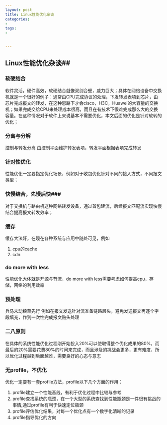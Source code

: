 ```yaml
---
layout: post
title: Linux性能优化杂谈
categories:
- 
tags:
- 


---
```

## Linux性能优化杂谈##

###  软硬结合 ###
软件灵活，硬件高效，软硬结合就像双剑合壁，威力巨大；具体在网络设备中交换机就是一个很好的例子：通常由CPU完成协议的处理，下发转发表项到芯片，由芯片完成报文的转发，在这种思路下才会cisco，H3C，Huawei的大容量的交换机；如果完成交给CPU来处理成本很高，而且在有技术下很难完成那么大的交换容量。在这种情况对于软件上来说基本不需要优化，本文后面的优化是针对软转的优化； 
### 分离与分解 ###
控制与转发分离 由控制平面维护转发表项，转发平面根据表项完成转发
### 针对性优化 ###
性能优化一定要指定优化场景，例如对于收包优化针对不同的接入方式，不同报文类型；
### 快慢结合，先慢后快###
对于交换机与路由机这种网络转发设备，通过首包建流，后续报文匹配流实现快慢结合提高报文转发效率；

### 缓存 ###
缓存大法好，在现在各种系统与应用中随处可见，例如
1. cpu的cache 
2. cdn
### do more with less ###
性能优化大体就是开源与节流，do more with less需要考虑如何提高cpu，存储，网络的利用效率

### 预处理 ###
兵马未动粮草先行 例如在报文发送针对流准备链路层头，避免发送报文再逐个字段填充，作到一次性完成报文贴头处理
### 二八原则 ###
在具体的系统性能优化过程刚开始投入20%可以使取得整个优化成果的80%，而最后的20%需要花费80%的时间来完成，而且涉及的挑战会更多，更有难度，所以优化过程越到后面越难，需要良好的心态与意志
### 无profile，不优化 ###
优化一定要有一套profile方法，profile以下几个方面的作用：

1. profile建立一个性能基线，有利于优化过程中比较与参考
2. profile查找系统的瓶颈，在一个大型的系统查找到性能瓶颈是一件很有挑战的事情,通过profile有利于快速定位瓶颈
3. profile评估优化结果，对每一个优化点有一个数字化清晰的记录
4. profile指导优化的方向